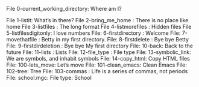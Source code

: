  File 0-current_working_directory: Where am I?
 
 File 1-listit: What’s in there?
 File 2-bring_me_home : There is no place like home
 File 3-listfiles : The long format
 File 4-listmorefiles :  Hidden files
 File 5-listfilesdigitonly: I love numbers
 File: 6-firstdirectory :  Welcome
 File: 7-movethatfile : Betty in my first directory.
 File: 8-firstdelete : Bye bye Betty
 File: 9-firstdirdeletion : Bye bye My first directory
 File: 10-back: Back to the future
 File: 11-lists : Lists
 File: 12-file_type : File type
 File: 13-symbolic_link: We are symbols, and inhabit symbols
 File: 14-copy_html:  Copy HTML files
 File: 100-lets_move: Let’s move
 File: 101-clean_emacs: Clean Emacs
 File: 102-tree: Tree
 File: 103-commas : Life is a series of commas, not periods
 File: school.mgc: File type: School




